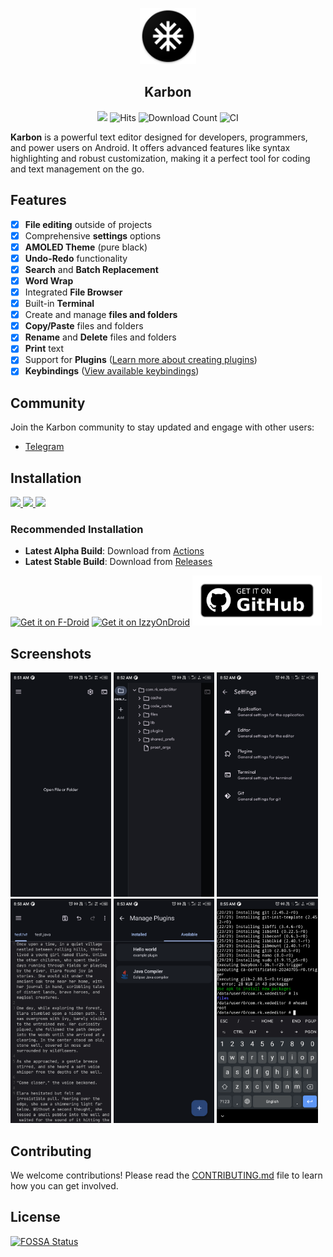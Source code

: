<p align="center">
  <img src="/fastlane/metadata/android/en-US/images/icon.png" alt="Karbon Editor" width="90" height="90"/>
</p>

<h2 align="center"><b>Karbon</b></h2>

<div align="center">
<a href="https://app.fossa.com/projects/git%2Bgithub.com%2FXed-Editor%2FXed-Editor?ref=badge_shield" alt="FOSSA Status"><img src="https://app.fossa.com/api/projects/git%2Bgithub.com%2FXed-Editor%2FXed-Editor.svg?type=shield"/></a>
  <img src="https://hits.seeyoufarm.com/api/count/incr/badge.svg?url=https%3A%2F%2Fgithub.com%2FXed-Editor%2FXed-Editor&count_bg=%2379C83D&title_bg=%23555555&icon=&icon_color=%23E7E7E7&title=views%20(today/total)&edge_flat=false" alt="Hits">
  <img src="https://img.shields.io/github/downloads/Xed-Editor/Xed-Editor/total?label=Downloads" alt="Download Count">
  <img src="https://github.com/Rohitkushvaha01/Xed-Editor/actions/workflows/android.yml/badge.svg?event=push" alt="CI">
</div>

**Karbon** is a powerful text editor designed for developers, programmers, and power users on Android. It offers advanced features like syntax highlighting and robust customization, making it a perfect tool for coding and text management on the go.

## Features
- [x] **File editing** outside of projects
- [x] Comprehensive **settings** options
- [x] **AMOLED Theme** (pure black)
- [x] **Undo-Redo** functionality
- [x] **Search** and **Batch Replacement**
- [x] **Word Wrap**
- [x] Integrated **File Browser**
- [x] Built-in **Terminal**
- [x] Create and manage **files and folders**
- [x] **Copy/Paste** files and folders
- [x] **Rename** and **Delete** files and folders
- [x] **Print** text
- [x] Support for **Plugins** ([Learn more about creating plugins](/docs/CREATE_PLUGIN.md))
- [x] **Keybindings** ([View available keybindings](/KEYBINDS.md))

## Community

Join the Karbon community to stay updated and engage with other users:
- [Telegram](https://t.me/Xed_Editor)

## Installation

<div>
  <a href="https://github.com/Xed-Editor/Xed-Editor/releases">
    <img src="https://img.shields.io/github/v/release/Rohitkushvaha01/Xed-Editor?include_prereleases&sort=date&display_name=tag">
  </a>
  <a href="https://android.izzysoft.de/repo/apk/com.rk.xededitor">
    <img src="https://img.shields.io/endpoint?url=https://apt.izzysoft.de/fdroid/api/v1/shield/com.rk.xededitor&label=IzzyOnDroid&cacheSeconds=33000">
  </a>
  <a href="https://f-droid.org/packages/com.rk.xededitor">
    <img src="https://img.shields.io/f-droid/v/com.rk.xededitor">
  </a>
</div>

### Recommended Installation

- **Latest Alpha Build**: Download from [Actions](https://github.com/Xed-Editor/Xed-Editor/actions/)
- **Latest Stable Build**: Download from [Releases](https://github.com/Xed-Editor/Xed-Editor/releases)

[<img src="https://fdroid.gitlab.io/artwork/badge/get-it-on.png" alt="Get it on F-Droid" height="80">](https://f-droid.org/packages/com.rk.xededitor)
[<img src="https://gitlab.com/IzzyOnDroid/repo/-/raw/master/assets/IzzyOnDroid.png?ref_type=heads" alt="Get it on IzzyOnDroid" height="80">](https://apt.izzysoft.de/fdroid/index/apk/com.rk.xededitor)
[<img src="https://raw.githubusercontent.com/Kunzisoft/Github-badge/main/get-it-on-github.png" alt="Get it on GitHub" height="80">](https://github.com/Xed-Editor/Xed-Editor/releases/latest)

## Screenshots

<div>
  <img src="/fastlane/metadata/android/en-US/images/phoneScreenshots/01.png" width="32%" />
  <img src="/fastlane/metadata/android/en-US/images/phoneScreenshots/02.png" width="32%" />
  <img src="/fastlane/metadata/android/en-US/images/phoneScreenshots/03.png" width="32%" />
</div>
<div>
  <img src="/fastlane/metadata/android/en-US/images/phoneScreenshots/04.png" width="32%" />
  <img src="/fastlane/metadata/android/en-US/images/phoneScreenshots/05.png" width="32%" />
  <img src="/fastlane/metadata/android/en-US/images/phoneScreenshots/06.png" width="32%" />
</div>

## Contributing

We welcome contributions! Please read the [CONTRIBUTING.md](/CONTRIBUTING.md) file to learn how you can get involved. 


## License
[![FOSSA Status](https://app.fossa.com/api/projects/git%2Bgithub.com%2FXed-Editor%2FXed-Editor.svg?type=large)](https://app.fossa.com/projects/git%2Bgithub.com%2FXed-Editor%2FXed-Editor?ref=badge_large)